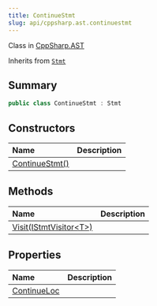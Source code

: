 ```yaml
---
title: ContinueStmt
slug: api/cppsharp.ast.continuestmt
---
```

Class in [CppSharp.AST](/api/cppsharp/ast)

Inherits from [`Stmt`](/api/cppsharp/ast/stmt)

## Summary



```csharp
public class ContinueStmt : Stmt
```

## Constructors

|Name|Description|
|:---|:---|
|[ContinueStmt\(\)](/api/cppsharp/ast/continuestmt//ctor)||

## Methods

|Name|Description|
|:---|:---|
|[Visit\(IStmtVisitor\<T\>\)](/api/cppsharp/ast/continuestmt/visit)||

## Properties

|Name|Description|
|:---|:---|
|[ContinueLoc](/api/cppsharp/ast/continuestmt/continueloc)||

